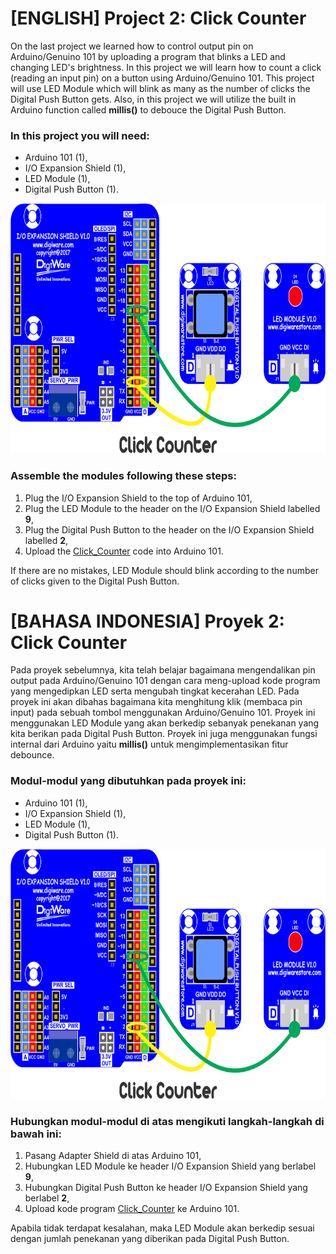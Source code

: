 # [ENGLISH] Project 2: Click Counter
On the last project we learned how to control output pin on Arduino/Genuino 101 by uploading a program that blinks a LED and changing LED's brightness. In this project we will learn how to count a click (reading an input pin) on a button using Arduino/Genuino 101. This project will use LED Module which will blink as many as the number of clicks the Digital Push Button gets. Also, in this project we will utilize the built in Arduino function called **millis()** to debouce the Digital Push Button.

### In this project you will need:
* Arduino 101 (1),
* I/O Expansion Shield (1),
* LED Module (1),
* Digital Push Button (1).

<img src="/images/Click_Counter.png" height="400">

### Assemble the modules following these steps:
1. Plug the I/O Expansion Shield to the top of Arduino 101,
2. Plug the LED Module to the header on the I/O Expansion Shield labelled **9**,
3. Plug the Digital Push Button to the header on the I/O Expansion Shield labelled **2**,
4. Upload the [Click_Counter](/02_Click_Counter/Click_Counter) code into Arduino 101.

If there are no mistakes, LED Module should blink according to the number of clicks given to the Digital Push Button.

# [BAHASA INDONESIA] Proyek 2: Click Counter
Pada proyek sebelumnya, kita telah belajar bagaimana mengendalikan pin output pada Arduino/Genuino 101 dengan cara meng-upload kode program yang mengedipkan LED serta mengubah tingkat kecerahan LED. Pada proyek ini akan dibahas bagaimana kita menghitung klik (membaca pin input) pada sebuah tombol menggunakan Arduino/Genuino 101. Proyek ini menggunakan LED Module yang akan berkedip sebanyak penekanan yang kita berikan pada Digital Push Button. Proyek ini juga menggunakan fungsi internal dari Arduino yaitu **millis()** untuk mengimplementasikan fitur debounce.

### Modul-modul yang dibutuhkan pada proyek ini:
* Arduino 101 (1),
* I/O Expansion Shield (1),
* LED Module (1),
* Digital Push Button (1).

<img src="/images/Click_Counter.png" height="400">

### Hubungkan modul-modul di atas mengikuti langkah-langkah di bawah ini:
1. Pasang Adapter Shield di atas Arduino 101,
2. Hubungkan LED Module ke header I/O Expansion Shield yang berlabel **9**,
3. Hubungkan Digital Push Button ke header I/O Expansion Shield yang berlabel **2**,
4. Upload kode program [Click_Counter](/02_Click_Counter/Click_Counter) ke Arduino 101.

Apabila tidak terdapat kesalahan, maka LED Module akan berkedip sesuai dengan jumlah penekanan yang diberikan pada Digital Push Button.
